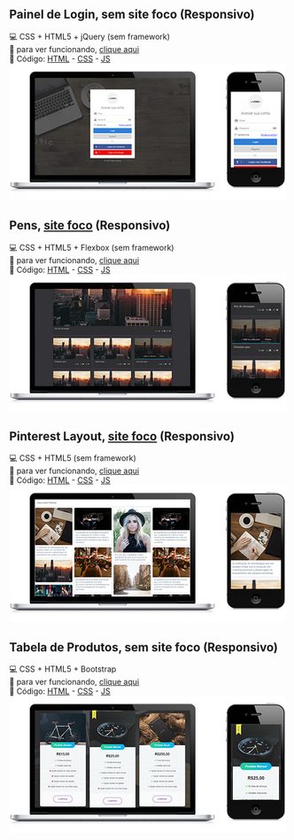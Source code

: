 ## Painel de Login, sem site foco **(Responsivo)**
:computer: CSS + HTML5 + jQuery (sem framework)<br>
:link: para ver funcionando, [clique aqui](https://codepen.io/jimmyfilips/pen/BrgEXK)<br>
:page_facing_up: Código: 
[HTML](examples/login/index.html) -
[CSS](examples/login/css/custom.css) -
[JS](examples/login/js/script.js)<br>
<img src="img/login.jpg" alt="Imagem de exemplo, layout painel de login" width=500>

## Pens, [site foco](https://codepen.io/jimmyfilips/) **(Responsivo)**
:computer: CSS + HTML5 + Flexbox (sem framework)<br>
:link: para ver funcionando, [clique aqui](https://codepen.io/jimmyfilips/pen/OvKPMG)<br>
:page_facing_up: Código: 
[HTML](examples/codepen/index.html) -
[CSS](examples/codepen/css/custom.css) -
[JS](examples/codepen/js/script.js)<br>
<img src="img/codepen.jpg" alt="Imagem de exemplo, layout pens do codepen" width=500>

## Pinterest Layout, [site foco](https://br.pinterest.com/) **(Responsivo)**
:computer: CSS + HTML5 (sem framework)<br>
:link: para ver funcionando, [clique aqui](https://codepen.io/jimmyfilips/pen/RMNGRw)<br>
:page_facing_up: Código: 
[HTML](examples/pinterest/index.html) -
[CSS](examples/pinterest/css/custom.css) -
[JS](examples/pinterest/js/script.js)<br>
<img src="img/pinterest.jpg" alt="Imagem de exemplo, layout do pinterest" width=500>

## Tabela de Produtos, sem site foco **(Responsivo)**
:computer: CSS + HTML5 + Bootstrap<br>
:link: para ver funcionando, [clique aqui](https://codepen.io/jimmyfilips/pen/odgrpr)<br>
:page_facing_up: Código: 
[HTML](examples/produtos/index.html) -
[CSS](examples/produtos/css/custom.css) -
[JS](examples/produtos/js/script.js)<br>
<img src="img/produtos.jpg" alt="Imagem de exemplo, layout opções de produtos" width=500>